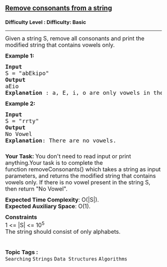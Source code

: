 <h2><a href="https://www.geeksforgeeks.org/problems/c-program-to-remove-consonants-from-a-string1945/1?page=1&category=Strings&sortBy=difficulty">Remove consonants from a string</a></h2><h3>Difficulty Level : Difficulty: Basic</h3><hr><div class="problems_problem_content__Xm_eO"><p><span style="font-size:18px">Given a string S, remove all consonants and print&nbsp;the modified string&nbsp;that contains vowels only.</span></p>

<p><span style="font-size:18px"><strong>Example 1:</strong></span></p>

<pre><span style="font-size:18px"><strong>Input</strong>
S = "abEkipo"</span>
<span style="font-size:18px"><strong>Output</strong>
aEio
<strong>Explanation </strong>: a, E, i, o are only vowels in the string.
</span></pre>

<p><span style="font-size:18px"><strong>Example 2:</strong></span></p>

<pre><span style="font-size:18px"><strong>Input</strong>
S = "rrty"</span>
<span style="font-size:18px"><strong>Output</strong>
No Vowel</span>
<span style="font-size:18px"><strong>Explanation</strong>: There are no vowels.</span>

</pre>

<p><span style="font-size:18px"><strong>Your Task:&nbsp;</strong>You don't need to read input or print anything.Your task is&nbsp;to complete the function&nbsp;removeConsonants()&nbsp;which takes a string as input parameters, and returns the modified string that contains vowels only. If there is no vowel present in the string S, then return&nbsp;"No Vowel".</span></p>

<p><span style="font-size:18px"><strong>Expected Time Complexity</strong>:&nbsp;O(|S|).<br>
<strong>Expected Auxiliary Space</strong>:&nbsp;O(1).</span></p>

<p><span style="font-size:18px"><strong>Constraints</strong><br>
1 &lt;= |S| &lt;= 10<sup>5</sup><br>
The string should consist&nbsp;of only alphabets.</span></p>
</div><br><p><span style=font-size:18px><strong>Topic Tags : </strong><br><code>Searching</code>&nbsp;<code>Strings</code>&nbsp;<code>Data Structures</code>&nbsp;<code>Algorithms</code>&nbsp;